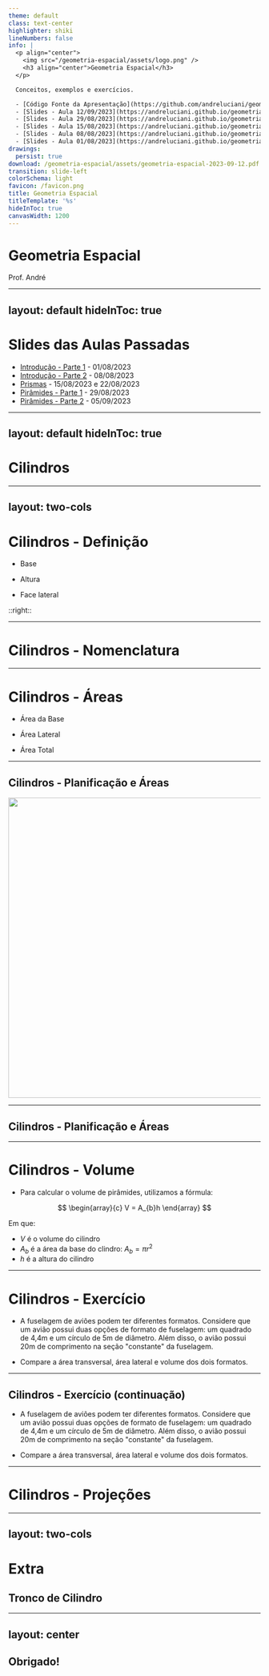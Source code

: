 ```yaml
---
theme: default
class: text-center
highlighter: shiki
lineNumbers: false
info: |
  <p align="center">
    <img src="/geometria-espacial/assets/logo.png" />
    <h3 align="center">Geometria Espacial</h3>
  </p>

  Conceitos, exemplos e exercícios.

  - [Código Fonte da Apresentação](https://github.com/andreluciani/geometria-espacial)
  - [Slides - Aula 12/09/2023](https://andreluciani.github.io/geometria-espacial/assets/geometria-espacial-2023-09-12.pdf)
  - [Slides - Aula 29/08/2023](https://andreluciani.github.io/geometria-espacial/assets/geometria-espacial-2023-08-29.pdf)
  - [Slides - Aula 15/08/2023](https://andreluciani.github.io/geometria-espacial/assets/geometria-espacial-2023-08-15.pdf)
  - [Slides - Aula 08/08/2023](https://andreluciani.github.io/geometria-espacial/assets/geometria-espacial-2023-08-08.pdf)
  - [Slides - Aula 01/08/2023](https://andreluciani.github.io/geometria-espacial/assets/geometria-espacial-2023-08-01.pdf)
drawings:
  persist: true
download: /geometria-espacial/assets/geometria-espacial-2023-09-12.pdf
transition: slide-left
colorSchema: light
favicon: /favicon.png
title: Geometria Espacial
titleTemplate: '%s'
hideInToc: true
canvasWidth: 1200
---
```


<DrauuConfig/>
<Logo />

# Geometria Espacial

Prof. André

<div class="abs-br m-6 flex gap-2">
  <a href="https://github.com/andreluciani/geometria-espacial" target="_blank" alt="Código Fonte (GitHub)"
    class="text-xl slidev-icon-btn opacity-50 !border-none !hover:text-white">
    <carbon-logo-github />
  </a>
  <a href="https://andreluciani.github.io/geometria-espacial/" target="_blank" alt="GitHub"
    class="text-xl slidev-icon-btn opacity-50 !border-none !hover:text-white">
    <octicon-link-16 />
  </a>
  <a href="https://andreluciani.github.io/geometria-espacial/assets/geometria-espacial-2023-09-12.pdf" target="_blank" alt="PDF"
    class="text-xl slidev-icon-btn opacity-50 !border-none !hover:text-white">
    <fa6-solid:file-pdf />
  </a>
</div>

---
layout: default
hideInToc: true
---

# Slides das Aulas Passadas

- [Introdução - Parte 1](/geometria-espacial/introducao-pt1) - 01/08/2023
- [Introdução - Parte 2](/geometria-espacial/introducao-pt2) - 08/08/2023
- [Prismas](/geometria-espacial/prismas) - 15/08/2023 e 22/08/2023
- [Pirâmides - Parte 1](/geometria-espacial/piramides-pt1) - 29/08/2023
- [Pirâmides - Parte 2](/geometria-espacial/piramides-pt2) - 05/09/2023

---
layout: default
hideInToc: true
---

# Cilindros

<Toc maxDepth="1"></Toc>

---
layout: two-cols
---

# Cilindros - Definição

<v-clicks>

- Base

- Altura

- Face lateral

</v-clicks>

::right::

<Cylinders />

---

# Cilindros - Nomenclatura

---

# Cilindros - Áreas

<v-clicks>

- Área da Base

- Área Lateral

- Área Total

</v-clicks>

---

## Cilindros - Planificação e Áreas

<img class="m-auto" src="/assets/cylinder-unwrap.gif" width="600" />


---

## Cilindros - Planificação e Áreas


---

<style>
  .katex { font-size: 2em; }
</style>


# Cilindros - Volume

- Para calcular o volume de pirâmides, utilizamos a fórmula:

$$
\begin{array}{c}
V = A_{b}h
\end{array}
$$

Em que:

- $V$ é o volume do cilindro
- $A_{b}$ é a área da base do clindro: $A_{b} = \pi r^{2}$
- $h$ é a altura do cilindro

---

<style>
  .katex { font-size: 1em; }
</style>

# Cilindros - Exercício

- A fuselagem de aviões podem ter diferentes formatos. Considere que um avião possui duas opções de formato de fuselagem: um quadrado de 4,4m e um
círculo de 5m de diâmetro. Além disso, o avião possui 20m de comprimento na seção "constante" da fuselagem.

- Compare a área transversal, área lateral e volume dos dois formatos.

---

## Cilindros - Exercício (continuação)

- A fuselagem de aviões podem ter diferentes formatos. Considere que um avião possui duas opções de formato de fuselagem: um quadrado de 4,4m e um
círculo de 5m de diâmetro. Além disso, o avião possui 20m de comprimento na seção "constante" da fuselagem.

- Compare a área transversal, área lateral e volume dos dois formatos.

---

# Cilindros - Projeções

---
layout: two-cols
---

# Extra

## Tronco de Cilindro

---
layout: center
---

## Obrigado!